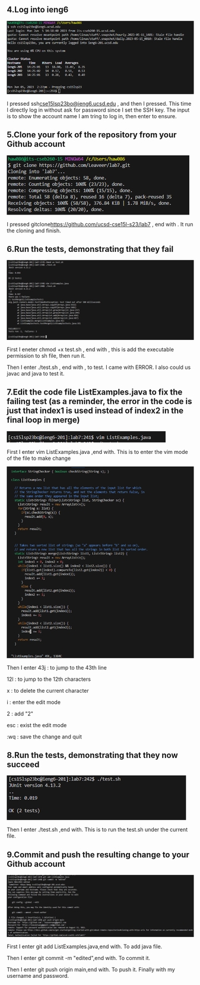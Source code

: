 ## 4.Log into ieng6
![Image](lab4-ex-1.png)


I pressed  ssh<space>cse15lsp23bo@ieng6.ucsd.edu , and then I pressed<enter>. This time I directly log in without ask for password since I set the SSH key. The input is to show the account name I am tring to log in, then enter to ensure. 

  
## 5.Clone your fork of the repository from your Github account
![Image](lab-4-ex-2.png)
  
  
I pressed  git<space>clone<space>https://github.com/ucsd-cse15l-s23/lab7 , end with <enter>. It run the cloning and finish.
  
  
## 6.Run the tests, demonstrating that they fail
![Image](Report-4-4.png)
  
  
First I eneter chmod +x test.sh , end with<enter> , this is add the executable permission to sh file, then run it. 
  
  
Then I enter ./test.sh , end with<enter> , to test. I came with ERROR. I also could us javac and java to test it.


## 7.Edit the code file ListExamples.java to fix the failing test (as a reminder, the error in the code is just that index1 is used instead of index2 in the final loop in merge)
![Image](Report-4-5.png)
  
  
First I enter vim ListExamples.java ,end with<enter>. This is to enter the vim mode of the file to make change
  

![Image](Report-4-6.png)
  
  
Then I enter 43j : to jump to the 43th line
  
  
12l : to jump to the 12th characters
  
  
x : to delete the current character
  
  
i : enter the edit mode
  
  
2 : add "2"
  
  
esc : exist the edit mode
  
  
:wq : save the change and quit

  
## 8.Run the tests, demonstrating that they now succeed
![Image](Report-4-7.png)
  
  
Then I enter ./test.sh ,end with<enter>. This is to run the test.sh under the current file.
  
## 9.Commit and push the resulting change to your Github account
![Image](Report-4-8.png)
  
  
First I enter git add ListExamples.java,end with<enter>. To add java file. 
  

Then I enter git commit -m "edited",end with<enter>.  To commit it. 
  
  
Then I enter  git push origin main,end with<enter>. To push it. Finally with my username and password.
